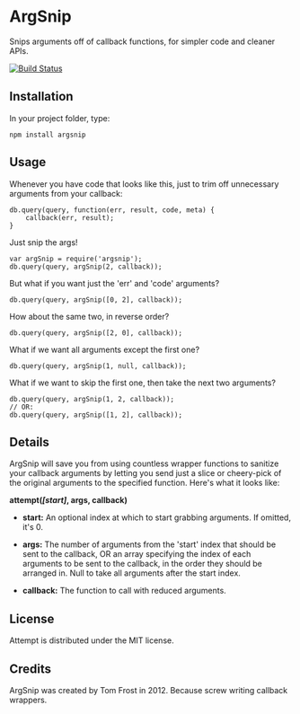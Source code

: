 # ArgSnip
Snips arguments off of callback functions, for simpler code and cleaner APIs.

[![Build Status](https://secure.travis-ci.org/TomFrost/node-argsnip.png?branch=master)](http://travis-ci.org/TomFrost/node-argsnip)

## Installation
In your project folder, type:

	npm install argsnip

## Usage
Whenever you have code that looks like this, just to trim off unnecessary
arguments from your callback:

	db.query(query, function(err, result, code, meta) {
		callback(err, result);
	}

Just snip the args!

	var argSnip = require('argsnip');
	db.query(query, argSnip(2, callback));

But what if you want just the 'err' and 'code' arguments?

	db.query(query, argSnip([0, 2], callback));

How about the same two, in reverse order?

	db.query(query, argSnip([2, 0], callback));

What if we want all arguments except the first one?

	db.query(query, argSnip(1, null, callback));

What if we want to skip the first one, then take the next two arguments?

	db.query(query, argSnip(1, 2, callback));
	// OR:
	db.query(query, argSnip([1, 2], callback));

## Details
ArgSnip will save you from using countless wrapper functions to sanitize your
callback arguments by letting you send just a slice or cheery-pick of the
original arguments to the specified function.  Here's what it looks like:

**attempt(_[start]_, args, callback)**

- **start:** An optional index at which to start grabbing arguments.  If
omitted, it's 0.

- **args:** The number of arguments from the 'start' index that should be
sent to the callback, OR an array specifying the index of each arguments to be
sent to the callback, in the order they should be arranged in.  Null to take
all arguments after the start index.

- **callback:** The function to call with reduced arguments.

## License
Attempt is distributed under the MIT license.

## Credits
ArgSnip was created by Tom Frost in 2012.  Because screw writing callback
wrappers.
